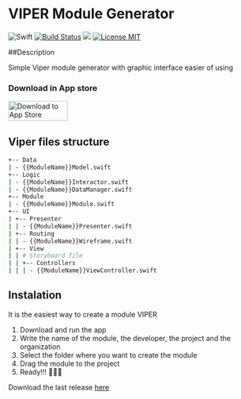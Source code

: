 # VIPER Module Generator

![Swift](https://img.shields.io/badge/Swift-2.1-orange.svg)
[![Build Status](https://travis-ci.org/jpachecou/VIPER-Module-Generator.svg?branch=master)](https://travis-ci.org/jpachecou/VIPER-Module-Generator)
![](https://img.shields.io/badge/plataform-osx-lightgrey.svg)
[![License MIT](https://img.shields.io/badge/license-MIT-blue.svg)](https://github.com/jpachecou/VIPER-Module-Generator/blob/master/LICENSE.md)

##Description

Simple Viper module generator with graphic interface easier of using

### Download in App store
<a href="https://itunes.apple.com/us/app/viper-module-generator/id1071345094?mt=12"><img src="http://www.particlenews.com/apps/landing_downloadv2_v1.0.0.3/landing_downloadv2_ios_download.svg" alt="Download to App Store" width="120" height="40"></a>

## Viper files structure
```bash
+-- Data
| - {{ModuleName}}Model.swift
+-- Logic
| - {{ModuleName}}Interactor.swift
| - {{ModuleName}}DataManager.swift
+-- Module
| - {{ModuleName}}Module.swift
+-- UI
| +-- Presenter
| | - {{ModuleName}}Presenter.swift
| +-- Routing
| | - {{ModuleName}}Wireframe.swift
| +-- View
| | # Storyboard file
| | +-- Controllers
| | | - {{ModuleName}}ViewController.swift  
```

## Instalation

It is the easiest way to create a module VIPER

1. Download and run the app
2. Write the name of the module, the developer, the project and the organization
3. Select the folder where you want to create the module
4. Drag the module to the project
5. Ready!!! 🍻🍻🍻

Download the last release [here](https://github.com/jpachecou/VIPER-Module-Generator/releases)
